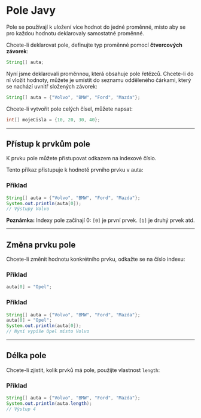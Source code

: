 # Pole Javy

Pole se používají k uložení více hodnot do jedné proměnné, místo aby se pro každou hodnotu deklarovaly samostatné proměnné.

Chcete-li deklarovat pole, definujte typ proměnné pomocí **čtvercových závorek**:

```java
String[] auta;
```

Nyní jsme deklarovali proměnnou, která obsahuje pole řetězců. Chcete-li do ní vložit hodnoty, můžete je umístit do seznamu odděleného čárkami, který se nachází uvnitř složených závorek:

```java
String[] auta = {"Volvo", "BMW", "Ford", "Mazda"};
```

Chcete-li vytvořit pole celých čísel, můžete napsat:

```java
int[] mojeCisla = {10, 20, 30, 40};
```

---

## Přístup k prvkům pole

K prvku pole můžete přistupovat odkazem na indexové číslo.

Tento příkaz přistupuje k hodnotě prvního prvku v auta:

### Příklad

```java
String[] auta = {"Volvo", "BMW", "Ford", "Mazda"};
System.out.println(auta[0]);
// Výstupy Volvo
```

**Poznámka:** Indexy pole začínají 0: `[0]` je první prvek. `[1]` je druhý prvek atd.

---

## Změna prvku pole

Chcete-li změnit hodnotu konkrétního prvku, odkažte se na číslo indexu:

### Příklad

```java
auta[0] = "Opel";
```

### Příklad

```java
String[] auta = {"Volvo", "BMW", "Ford", "Mazda"};
auta[0] = "Opel";
System.out.println(auta[0]);
// Nyní vypíše Opel místo Volvo
```

---

## Délka pole

Chcete-li zjistit, kolik prvků má pole, použijte vlastnost `length`:

### Příklad

```java
String[] auta = {"Volvo", "BMW", "Ford", "Mazda"};
System.out.println(auta.length);
// Výstup 4
```
